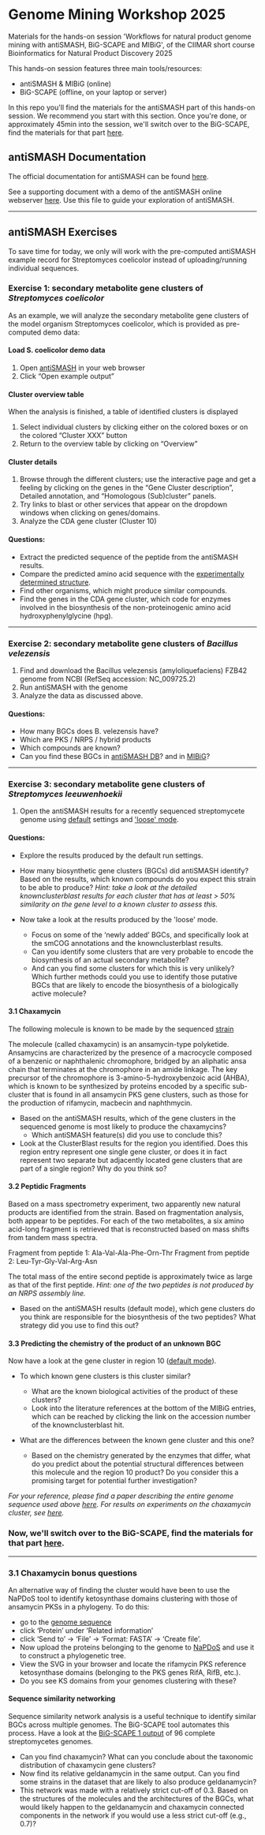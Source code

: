 # Genome Mining Workshop 2025
Materials for the hands-on session 'Workflows for natural product genome mining with antiSMASH, BiG-SCAPE and MIBiG', of the CIIMAR short course Bioinformatics for Natural Product Discovery 2025

This hands-on session features three main tools/resources:
- antiSMASH & MIBiG (online)
- BiG-SCAPE (offline, on your laptop or server)

In this repo you'll find the materials for the antiSMASH part of this hands-on session. We recommend you start with this section.
Once you're done, or approximately 45min into the session, we'll switch over to the BiG-SCAPE, find the materials for that part [here](https://github.com/CatarinaCarolina/BiG-SCAPE-workshop).

## antiSMASH Documentation

The official documentation for antiSMASH can be found [here](https://docs.antismash.secondarymetabolites.org).

See a supporting document with a demo of the antiSMASH online webserver [here](https://github.com/CatarinaCarolina/Genome-Mining-CIIMAR-2025/blob/main/antiSMASH_demo.pdf). Use this file to guide your exploration of antiSMASH.

------------

## antiSMASH Exercises

To save time for today, we only will work with the pre-computed antiSMASH example record for Streptomyces coelicolor instead of uploading/running individual sequences.

### Exercise 1: secondary metabolite gene clusters of _Streptomyces coelicolor_

As an example, we will analyze the secondary metabolite gene clusters of the model organism Streptomyces coelicolor, which is provided as pre-computed demo data:

#### Load S. coelicolor demo data

1.	Open [antiSMASH](http://antismash.secondarymetabolites.org/) in your web browser
2.	Click “Open example output”

#### Cluster overview table

When the analysis is finished, a table of identified clusters is displayed
1.	Select individual clusters by clicking either on the colored boxes or on the colored “Cluster XXX” button
2.	Return to the overview table by clicking on “Overview”

#### Cluster details

1.	Browse through the different clusters; use the interactive page and get a feeling by clicking on the genes in the “Gene Cluster description”, Detailed annotation, and “Homologous (Sub)cluster” panels.
2.	Try links to blast or other services that appear on the dropdown windows when clicking on genes/domains.
3.	Analyze the CDA gene cluster (Cluster 10)

#### Questions:

- Extract the predicted sequence of the peptide from the antiSMASH results.
- Compare the predicted amino acid sequence with the [experimentally determined structure](https://doi.org/10.1016/s1074-5521(02)00252-1).
- Find other organisms, which might produce similar compounds.
- Find the genes in the CDA gene cluster, which code for enzymes involved in the biosynthesis of the non-proteinogenic amino acid hydroxyphenylglycine (hpg).

------------

### Exercise 2: secondary metabolite gene clusters of _Bacillus velezensis_

1.	Find and download the Bacillus velezensis (amyloliquefaciens) FZB42 genome from NCBI (RefSeq accession: NC_009725.2)
2.	Run antiSMASH with the genome
3.	Analyze the data as discussed above.

#### Questions:
- How many BGCs does B. velezensis have?
- Which are PKS / NRPS / hybrid products
- Which compounds are known?
- Can you find these BGCs in [antiSMASH DB](https://antismash-db.secondarymetabolites.org/)? and in [MIBiG](https://mibig.secondarymetabolites.org/)?

------------

### Exercise 3: secondary metabolite gene clusters of _Streptomyces leeuwenhoekii_

1. Open the antiSMASH results for a recently sequenced streptomycete genome using [default](http://bioinformatics.nl/~medem005/LN831790/index.html) settings and ['loose' mode](http://bioinformatics.nl/~medem005/LN831790_loose/index.html).

#### Questions:
- Explore the results produced by the default run settings.
 - How many biosynthetic gene clusters (BGCs) did antiSMASH identify? Based on the results, which known compounds do you expect this strain to be able to produce? _Hint: take a look at the detailed knownclusterblast results for each cluster that has at least > 50% similarity on the gene level to a known cluster to assess this._

- Now take a look at the results produced by the 'loose' mode.
  - Focus on some of the ‘newly added’ BGCs, and specifically look at the smCOG annotations and the knownclusterblast results.
  - Can you identify some clusters that are very probable to encode the biosynthesis of an actual secondary metabolite?
  - And can you find some clusters for which this is very unlikely? Which further methods could you use to identify those putative BGCs that are likely to encode the biosynthesis of a biologically active molecule?

#### 3.1 Chaxamycin

The following molecule is known to be made by the sequenced [strain](https://www.ebi.ac.uk/chebi/searchId.do?chebiId=CHEBI:69812)

The molecule (called chaxamycin) is an ansamycin-type polyketide. Ansamycins are characterized by the presence of a macrocycle composed of a benzenic or naphthalenic chromophore, bridged by an aliphatic ansa chain that terminates at the chromophore in an amide linkage. The key precursor of the chromophore is 3-amino-5-hydroxybenzoic acid (AHBA), which is known to be synthesized by proteins encoded by a specific sub-cluster that is found in all ansamycin PKS gene clusters, such as those for the production of rifamycin, macbecin and naphthmycin.

- Based on the antiSMASH results, which of the gene clusters in the sequenced genome is most likely to produce the chaxamycins?
  - Which antiSMASH feature(s) did you use to conclude this?
- Look at the ClusterBlast results for the region you identified. Does this region entry represent one single gene cluster, or does it in fact represent two separate but adjacently located gene clusters that are part of a single region? Why do you think so?

#### 3.2 Peptidic Fragments

Based on a mass spectrometry experiment, two apparently new natural products are identified from the strain. Based on fragmentation analysis, both appear to be peptides. For each of the two metabolites, a six amino acid-long fragment is retrieved that is reconstructed based on mass shifts from tandem mass spectra.

Fragment from peptide 1: Ala-Val-Ala-Phe-Orn-Thr
Fragment from peptide 2: Leu-Tyr-Gly-Val-Arg-Asn

The total mass of the entire second peptide is approximately twice as large as that of the first peptide. _Hint: one of the two peptides is not produced by an NRPS assembly line._

- Based on the antiSMASH results (default mode), which gene clusters do you think are responsible for the biosynthesis of the two peptides? What strategy did you use to find this out?

#### 3.3 Predicting the chemistry of the product of an unknown BGC

Now have a look at the gene cluster in region 10  ([default mode](http://bioinformatics.nl/~medem005/LN831790/index.html)).

- To which known gene clusters is this cluster similar?
  - What are the known biological activities of the product of these clusters?
  - Look into the literature references at the bottom of the MIBiG entries, which can be reached by clicking the link on the accession number of the knownclusterblast hit.

- What are the differences between the known gene cluster and this one?
  - Based on the chemistry generated by the enzymes that differ, what do you predict about the potential structural differences between this molecule and the region 10 product? Do you consider this a promising target for potential further investigation?


_For your reference, please find a paper describing the entire genome sequence used above [here](http://www.biomedcentral.com/1471-2164/16/485). For results on experiments on the chaxamycin cluster, see [here](https://aem.asm.org/content/81/17/5820.full)._


### Now, we'll switch over to the BiG-SCAPE, find the materials for that part [here](https://github.com/CatarinaCarolina/BiG-SCAPE-workshop).

------------

### 3.1 Chaxamycin bonus questions

An alternative way of finding the cluster would have been to use the NaPDoS tool to identify ketosynthase domains clustering with those of ansamycin PKSs in a phylogeny. To do this:
- go to the [genome sequence](https://www.ncbi.nlm.nih.gov/nuccore/LN831790)
- click ‘Protein’ under ‘Related information’
- click ‘Send to’ -> ‘File’ -> ‘Format: FASTA’ -> ‘Create file’.
- Now upload the proteins belonging to the genome to [NaPDoS](https://npdomainseeker.sdsc.edu/napdos2) and use it to construct a phylogenetic tree.
- View the SVG in your browser and locate the rifamycin PKS reference ketosynthase domains (belonging to the PKS genes RifA, RifB, etc.).
- Do you see KS domains from your genomes clustering with these?
	

#### Sequence similarity networking

Sequence similarity network analysis is a useful technique to identify similar BGCs  across multiple genomes. The BiG-SCAPE tool automates this process. Have a look at the [BiG-SCAPE 1 output](https://bigscape-corason.secondarymetabolites.org/streptomyces_example/) of 96 complete streptomycetes genomes.

- Can you find chaxamycin? What can you conclude about the taxonomic distribution of chaxamycin gene clusters?
- Now find its relative geldanamycin in the same output. Can you find some strains in the dataset that are likely to also produce geldanamycin?
- This network was made with a relatively strict cut-off of 0.3. Based on the structures of the molecules and the architectures of the BGCs, what would likely happen to the geldanamycin and chaxamycin connected components in the network if you would use a less strict cut-off (e.g., 0.7)?




